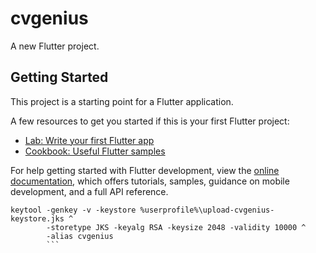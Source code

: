 # cvgenius

A new Flutter project.

## Getting Started

This project is a starting point for a Flutter application.

A few resources to get you started if this is your first Flutter project:

- [Lab: Write your first Flutter app](https://docs.flutter.dev/get-started/codelab)
- [Cookbook: Useful Flutter samples](https://docs.flutter.dev/cookbook)

For help getting started with Flutter development, view the
[online documentation](https://docs.flutter.dev/), which offers tutorials,
samples, guidance on mobile development, and a full API reference.
```
keytool -genkey -v -keystore %userprofile%\upload-cvgenius-keystore.jks ^
        -storetype JKS -keyalg RSA -keysize 2048 -validity 10000 ^
        -alias cvgenius
        ```